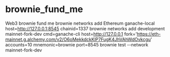 # brownie_fund_me
Web3 brownie fund me
brownie networks add Ethereum ganache-local host=http://127.0.0.1:8545 chainid=1337
brownie networks add development mainnet-fork-dev cmd=ganache-cli host=http://127.0.0.1 fork='https://eth-mainnet.g.alchemy.com/v2/O6oMekkdckKlP7FugK4JhVAhWdOvkcgu' accounts=10 mnemonic=brownie port=8545
brownie test --network mainnet-fork-dev
